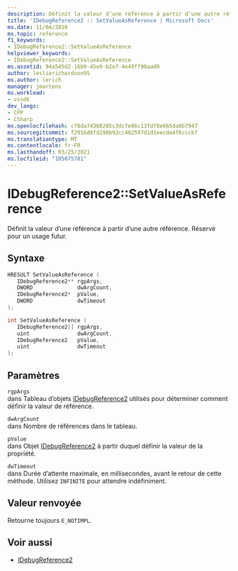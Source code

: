 ```yaml
---
description: Définit la valeur d’une référence à partir d’une autre référence.
title: 'IDebugReference2 :: SetValueAsReference | Microsoft Docs'
ms.date: 11/04/2016
ms.topic: reference
f1_keywords:
- IDebugReference2::SetValueAsReference
helpviewer_keywords:
- IDebugReference2::SetValueAsReference
ms.assetid: 94a545d2-16b9-45e9-b2e7-4e49ff90aad0
author: leslierichardson95
ms.author: lerich
manager: jmartens
ms.workload:
- vssdk
dev_langs:
- CPP
- CSharp
ms.openlocfilehash: c78da74368285c3dcfe06c13fdf8e665da0b7947
ms.sourcegitcommit: f2916d8fd296b92cc402597d1d1eecda4f6cccbf
ms.translationtype: MT
ms.contentlocale: fr-FR
ms.lasthandoff: 03/25/2021
ms.locfileid: "105075781"
---
```

# <a name="idebugreference2setvalueasreference"></a>IDebugReference2::SetValueAsReference
Définit la valeur d’une référence à partir d’une autre référence. Réservé pour un usage futur.

## <a name="syntax"></a>Syntaxe

```cpp
HRESULT SetValueAsReference ( 
   IDebugReference2** rgpArgs,
   DWORD              dwArgCount,
   IDebugReference2*  pValue,
   DWORD              dwTimeout
);
```

```cpp
int SetValueAsReference ( 
   IDebugReference2[] rgpArgs,
   uint               dwArgCount,
   IDebugReference2   pValue,
   uint               dwTimeout
);
```

## <a name="parameters"></a>Paramètres
`rgpArgs`\
dans Tableau d’objets [IDebugReference2](../../../extensibility/debugger/reference/idebugreference2.md) utilisés pour déterminer comment définir la valeur de référence.

`dwArgCount`\
dans Nombre de références dans le tableau.

`pValue`\
dans Objet [IDebugReference2](../../../extensibility/debugger/reference/idebugreference2.md) à partir duquel définir la valeur de la propriété.

`dwTimeout`\
dans Durée d’attente maximale, en millisecondes, avant le retour de cette méthode. Utilisez `INFINITE` pour attendre indéfiniment.

## <a name="return-value"></a>Valeur renvoyée
 Retourne toujours `E_NOTIMPL`.

## <a name="see-also"></a>Voir aussi
- [IDebugReference2](../../../extensibility/debugger/reference/idebugreference2.md)
